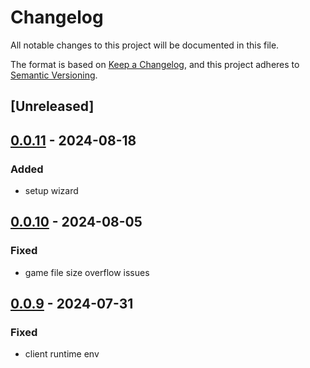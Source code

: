 # Changelog
All notable changes to this project will be documented in this file.

The format is based on [Keep a Changelog](https://keepachangelog.com/en/1.0.0/),
and this project adheres to [Semantic Versioning](https://semver.org/spec/v2.0.0.html).

## [Unreleased]

## [0.0.11](https://github.com/JMBeresford/retrom/compare/retrom-db-v0.0.10...retrom-db-v0.0.11) - 2024-08-18

### Added
- setup wizard

## [0.0.10](https://github.com/JMBeresford/retrom/compare/retrom-db-v0.0.9...retrom-db-v0.0.10) - 2024-08-05

### Fixed
- game file size overflow issues

## [0.0.9](https://github.com/JMBeresford/retrom/compare/retrom-db-v0.0.8...retrom-db-v0.0.9) - 2024-07-31

### Fixed
- client runtime env

